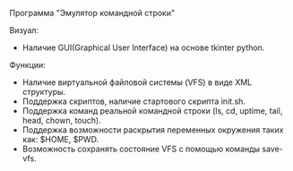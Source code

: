 Программа "Эмулятор командной строки"

Визуал:
- Наличие GUI(Graphical User Interface) на основе tkinter python.

Функции:
- Наличие виртуальной файловой системы (VFS) в виде XML структуры.
- Поддержка скриптов, наличие стартового скрипта init.sh.
- Поддержка команд реальной командной строки (ls, cd, uptime, tail, head, chown, touch).
- Поддержка возможности раскрытия переменных окружения таких как: $HOME, $PWD.
- Возможность сохранять состояние VFS с помощью команды save-vfs.
